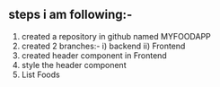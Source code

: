 ## steps i am following:-
1) created a repository in github named MYFOODAPP
2) created 2 branches:-
    i) backend
    ii) Frontend
3) created header component in Frontend    
4) style the header component
5) List Foods